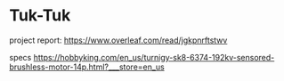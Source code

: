 # Tuk-Tuk

project report: https://www.overleaf.com/read/jgkpnrftstwv

specs
https://hobbyking.com/en_us/turnigy-sk8-6374-192kv-sensored-brushless-motor-14p.html?___store=en_us
